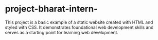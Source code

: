 # project-bharat-intern-
This project is a basic example of a static website created with HTML and styled with CSS.
It demonstrates foundational web development skills and serves as a starting point for learning web development.
